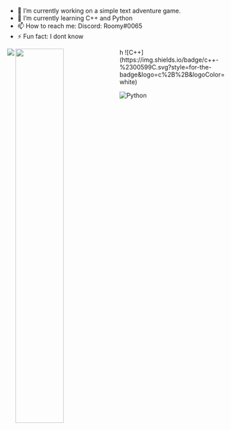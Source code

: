 - 🔭 I’m currently working on a simple text adventure game.
- 🌱 I’m currently learning C++ and Python
- 📫 How to reach me: Discord: Roomy#0065
- ⚡ Fun fact: I dont know

<img align="left" src="https://github-readme-stats.vercel.app/api?username=Roomy6&show_icons=true&theme=radical" />

<img align="left" width="47%" src="https://github-readme-stats.vercel.app/api/top-langs/?username=Roomy6&layout=compact" />
h
![C++](https://img.shields.io/badge/c++-%2300599C.svg?style=for-the-badge&logo=c%2B%2B&logoColor=white)

![Python](https://img.shields.io/badge/python-3670A0?style=for-the-badge&logo=python&logoColor=ffdd54)

